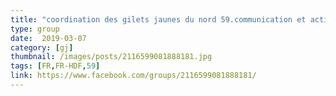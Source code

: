 ```yaml
---
title: "coordination des gilets jaunes du nord 59.communication et actions a mener"
type: group
date:  2019-03-07
category: [gj]
thumbnail: /images/posts/2116599081888181.jpg
tags: [FR,FR-HDF,59]
link: https://www.facebook.com/groups/2116599081888181/
---
```


